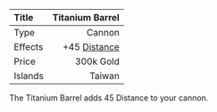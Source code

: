 |Title        | Titanium Barrel              
|:-|-:
|Type         | Cannon                    
|Effects      | +45 [Distance](/upgrades/distance.md)
|Price        | 300k Gold    
|Islands      | Taiwan 

The Titanium Barrel adds 45 Distance to your cannon. 